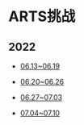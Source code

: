 #  ARTS挑战

## 2022

- [06.13~06.19](./02-技术笔记/02-ARTS/2022-01arts.md)
- [06.20~06.26](./02-技术笔记/02-ARTS/2022-02arts.md)

- [06.27~07.03](./02-技术笔记/02-ARTS/2022-03arts.md)
- [07.04~07.10](./02-技术笔记/02-ARTS/2022-04arts.md)

